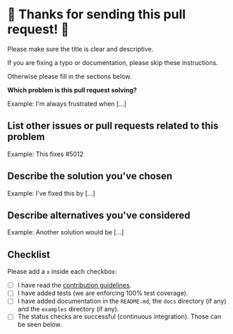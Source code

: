 # 🎉 Thanks for sending this pull request! 🎉

Please make sure the title is clear and descriptive.

If you are fixing a typo or documentation, please skip these instructions.

Otherwise please fill in the sections below.

**Which problem is this pull request solving?**

Example: I'm always frustrated when [...]

## List other issues or pull requests related to this problem

Example: This fixes #5012

## Describe the solution you've chosen

Example: I've fixed this by [...]

## Describe alternatives you've considered

Example: Another solution would be [...]

## Checklist

Please add a `x` inside each checkbox:

- [ ] I have read the [contribution guidelines](../blob/master/CONTRIBUTING.md).
- [ ] I have added tests (we are enforcing 100% test coverage).
- [ ] I have added documentation in the `README.md`, the `docs` directory (if
      any) and the `examples` directory (if any).
- [ ] The status checks are successful (continuous integration). Those can be
      seen below.
